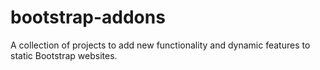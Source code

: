 # bootstrap-addons
A collection of projects to add new functionality and dynamic features to static Bootstrap websites.
